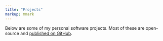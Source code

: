 ```yaml
---
title: "Projects"
markup: mmark
---
```


Below are some of my personal software projects. Most of these are open-source
and [published on GitHub](https://github.com/edduarte).
